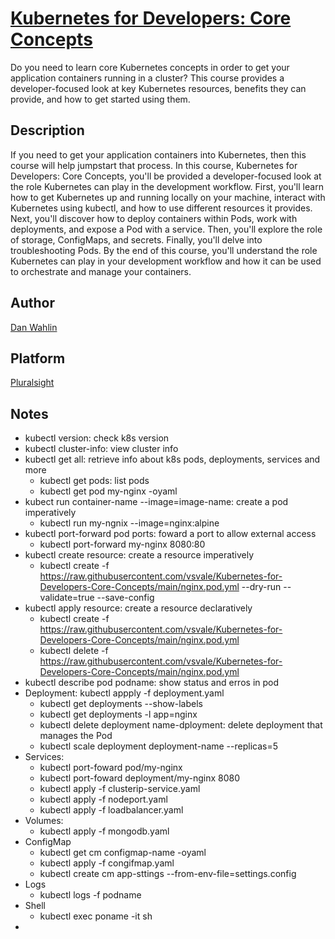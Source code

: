 # [Kubernetes for Developers: Core Concepts](https://app.pluralsight.com/library/courses/kubernetes-developers-core-concepts)
Do you need to learn core Kubernetes concepts in order to get your application containers running in a cluster? This course provides a developer-focused look at key Kubernetes resources, benefits they can provide, and how to get started using them.

## Description
If you need to get your application containers into Kubernetes, then this course will help jumpstart that process. In this course, Kubernetes for Developers: Core Concepts, you'll be provided a developer-focused look at the role Kubernetes can play in the development workflow. First, you'll learn how to get Kubernetes up and running locally on your machine, interact with Kubernetes using kubectl, and how to use different resources it provides. Next, you'll discover how to deploy containers within Pods, work with deployments, and expose a Pod with a service. Then, you'll explore the role of storage, ConfigMaps, and secrets. Finally, you'll delve into troubleshooting Pods. By the end of this course, you'll understand the role Kubernetes can play in your development workflow and how it can be used to orchestrate and manage your containers. 

## Author
[Dan Wahlin](https://app.pluralsight.com/profile/author/dan-wahlin)

## Platform
[Pluralsight](pluralsight.com/)

## Notes
- kubectl version: check k8s version
- kubectl cluster-info: view cluster info
- kubectl get all: retrieve info about k8s pods, deployments, services and more
    - kubectl get pods: list pods
    - kubectl get pod my-nginx -oyaml
- kubect run container-name --image=image-name: create a pod imperatively
    - kubectl run my-ngnix --image=nginx:alpine
- kubectl port-forward pod ports: foward a port to allow external access
    - kubectl port-forward my-nginx 8080:80
- kubectl create resource: create a resource imperatively
    - kubectl create -f https://raw.githubusercontent.com/vsvale/Kubernetes-for-Developers-Core-Concepts/main/nginx.pod.yml --dry-run --validate=true --save-config
- kubectl apply resource: create a resource declaratively
    - kubectl create -f https://raw.githubusercontent.com/vsvale/Kubernetes-for-Developers-Core-Concepts/main/nginx.pod.yml
    - kubectl delete -f https://raw.githubusercontent.com/vsvale/Kubernetes-for-Developers-Core-Concepts/main/nginx.pod.yml
- kubectl describe pod podname: show status and erros in pod
- Deployment: kubectl appply -f deployment.yaml
    - kubectl get deployments --show-labels
    - kubectl get deployments -l app=nginx
    - kubectl delete deployment name-dployment: delete deployment that manages the Pod
    - kubectl scale deployment deployment-name --replicas=5
- Services:
    - kubectl port-foward pod/my-nginx
    - kubectl port-foward deployment/my-nginx 8080
    - kubectl apply -f clusterip-service.yaml
    - kubectl apply -f nodeport.yaml
    - kubectl apply -f loadbalancer.yaml
- Volumes:
    - kubectl apply -f mongodb.yaml
- ConfigMap
    - kubectl get cm configmap-name -oyaml
    - kubectl apply -f congifmap.yaml
    - kubectl create cm app-sttings --from-env-file=settings.config
- Logs
    - kubectl logs -f podname
- Shell
    - kubectl exec poname -it sh
- 
